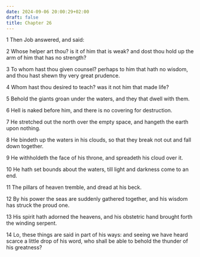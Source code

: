 ```yaml
---
date: 2024-09-06 20:00:29+02:00
draft: false
title: Chapter 26
---
```




1 Then Job answered, and said:

2 Whose helper art thou? is it of him that is weak? and dost thou hold up the arm of him that has no strength?

3 To whom hast thou given counsel? perhaps to him that hath no wisdom, and thou hast shewn thy very great prudence.

4 Whom hast thou desired to teach? was it not him that made life?

5 Behold the giants groan under the waters, and they that dwell with them.

6 Hell is naked before him, and there is no covering for destruction.

7 He stretched out the north over the empty space, and hangeth the earth upon nothing.

8 He bindeth up the waters in his clouds, so that they break not out and fall down together.

9 He withholdeth the face of his throne, and spreadeth his cloud over it.

10 He hath set bounds about the waters, till light and darkness come to an end.

11 The pillars of heaven tremble, and dread at his beck.

12 By his power the seas are suddenly gathered together, and his wisdom has struck the proud one.

13 His spirit hath adorned the heavens, and his obstetric hand brought forth the winding serpent.

14 Lo, these things are said in part of his ways: and seeing we have heard scarce a little drop of his word, who shall be able to behold the thunder of his greatness?

